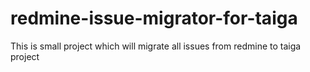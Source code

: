 # redmine-issue-migrator-for-taiga
This is small project which will migrate all issues from redmine to taiga project
